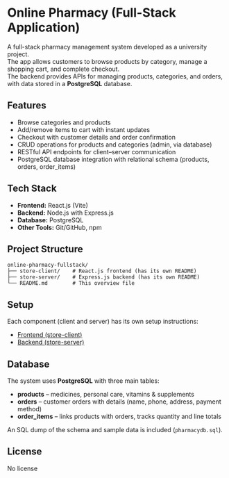 # Online Pharmacy (Full-Stack Application)

A full-stack pharmacy management system developed as a university project.  
The app allows customers to browse products by category, manage a shopping cart, and complete checkout.  
The backend provides APIs for managing products, categories, and orders, with data stored in a **PostgreSQL** database.

## Features
- Browse categories and products
- Add/remove items to cart with instant updates
- Checkout with customer details and order confirmation
- CRUD operations for products and categories (admin, via database)
- RESTful API endpoints for client–server communication
- PostgreSQL database integration with relational schema (products, orders, order_items)

## Tech Stack
- **Frontend:** React.js (Vite)
- **Backend:** Node.js with Express.js
- **Database:** PostgreSQL
- **Other Tools:** Git/GitHub, npm

## Project Structure
```
online-pharmacy-fullstack/
├── store-client/    # React.js frontend (has its own README)
├── store-server/    # Express.js backend (has its own README)
└── README.md        # This overview file
```

## Setup
Each component (client and server) has its own setup instructions:  
- [Frontend (store-client)](./store-client/README.md)  
- [Backend (store-server)](./store-server/README.md)  

## Database
The system uses **PostgreSQL** with three main tables:  
- **products** – medicines, personal care, vitamins & supplements  
- **orders** – customer orders with details (name, phone, address, payment method)  
- **order_items** – links products with orders, tracks quantity and line totals  

An SQL dump of the schema and sample data is included (`pharmacydb.sql`).  

## License
No license
